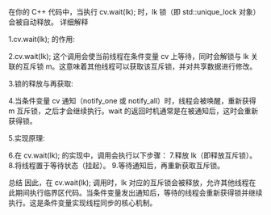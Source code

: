 在你的 C++ 代码中，当执行 cv.wait(lk); 时，lk 锁（即 std::unique_lock 对象）会被自动释放。
详细解释

1.cv.wait(lk); 的作用:


2.cv.wait(lk); 这个调用会使当前线程在条件变量 cv 上等待，同时会解锁与 lk 关联的互斥锁 m。这意味着其他线程可以获取该互斥锁，并对共享数据进行修改。


3.锁的释放与再获取:


4.当条件变量 cv 通知（notify_one 或 notify_all）时，线程会被唤醒，重新获得 m 互斥锁，之后才会继续执行。wait 的返回时机通常是在被通知后，这时会重新获得锁。


5.实现原理:


6.在 cv.wait(lk); 的实现中，调用会执行以下步骤：
7.释放 lk（即释放互斥锁）。
8.将线程置于等待状态（挂起）。
9.等待通知后，再重新获取互斥锁。

总结
因此，在 cv.wait(lk); 调用时，lk 对应的互斥锁会被释放，允许其他线程在此期间执行临界区代码。当条件变量发出通知后，等待的线程会重新获得锁并继续执行。这是条件变量实现线程同步的核心机制。